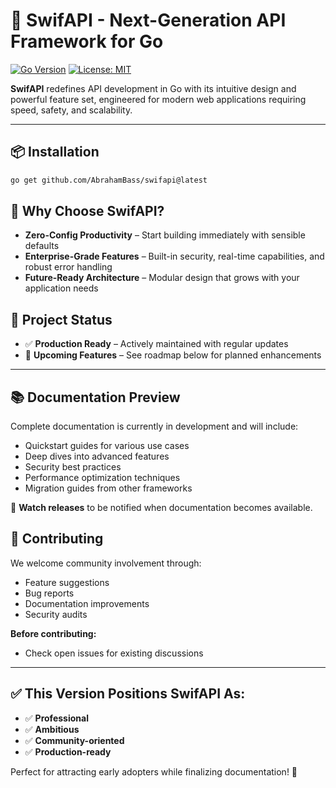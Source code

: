 # 🚀 SwifAPI - Next-Generation API Framework for Go

[![Go Version](https://img.shields.io/badge/Go-%3E%3D1.21-blue)](https://golang.org/doc/devel/release)
[![License: MIT](https://img.shields.io/badge/License-MIT-blue.svg)](LICENSE)


**SwifAPI** redefines API development in Go with its intuitive design and powerful feature set, engineered for modern web applications requiring speed, safety, and scalability.

---

## 📦 Installation

```bash
go get github.com/AbrahamBass/swifapi@latest
```

## 🌟 Why Choose SwifAPI?

- **Zero-Config Productivity** – Start building immediately with sensible defaults  
- **Enterprise-Grade Features** – Built-in security, real-time capabilities, and robust error handling  
- **Future-Ready Architecture** – Modular design that grows with your application needs  


## 🚧 Project Status

- ✅ **Production Ready** – Actively maintained with regular updates  
- 🔭 **Upcoming Features** – See roadmap below for planned enhancements  

---

## 📚 Documentation Preview

Complete documentation is currently in development and will include:

- Quickstart guides for various use cases  
- Deep dives into advanced features  
- Security best practices  
- Performance optimization techniques  
- Migration guides from other frameworks  

📢 **Watch releases** to be notified when documentation becomes available.

## 🤝 Contributing

We welcome community involvement through:

- Feature suggestions  
- Bug reports  
- Documentation improvements  
- Security audits  

**Before contributing:**

- Check open issues for existing discussions  

---

## ✅ This Version Positions SwifAPI As:

- ✅ **Professional**  
- ✅ **Ambitious**  
- ✅ **Community-oriented**  
- ✅ **Production-ready**  

Perfect for attracting early adopters while finalizing documentation! 🚀
